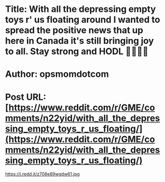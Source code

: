 # Title: With all the depressing empty toys r' us floating around I wanted to spread the positive news that up here in Canada it's still bringing joy to all. Stay strong and HODL ✊🏻💎🚀
# Author: opsmomdotcom
# Post URL: [https://www.reddit.com/r/GME/comments/n22yid/with_all_the_depressing_empty_toys_r_us_floating/](https://www.reddit.com/r/GME/comments/n22yid/with_all_the_depressing_empty_toys_r_us_floating/)


https://i.redd.it/z708e89wgdw61.jpg